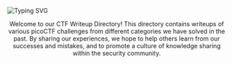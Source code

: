 ![Typing SVG](https://readme-typing-svg.herokuapp.com?font=Fira+Code&size=30&duration=3000&pause=750&color=41F72E&width=435&lines=picoCTF+Write+ups.)

<div align="center">
  Welcome to our CTF Writeup Directory! This directory contains writeups of various picoCTF challenges from different categories we have solved in the past. By sharing our experiences, we hope to help others learn from our successes and mistakes, and to promote a culture of knowledge sharing within the security community.
   </div>
